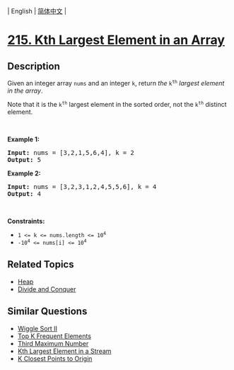 
| English | [简体中文](README.md) |

# [215. Kth Largest Element in an Array](https://leetcode-cn.com/problems/kth-largest-element-in-an-array/)

## Description

<p>Given an integer array <code>nums</code> and an integer <code>k</code>, return <em>the</em> <code>k<sup>th</sup></code> <em>largest element in the array</em>.</p>

<p>Note that it is the <code>k<sup>th</sup></code> largest element in the sorted order, not the <code>k<sup>th</sup></code> distinct element.</p>

<p>&nbsp;</p>
<p><strong>Example 1:</strong></p>
<pre><strong>Input:</strong> nums = [3,2,1,5,6,4], k = 2
<strong>Output:</strong> 5
</pre><p><strong>Example 2:</strong></p>
<pre><strong>Input:</strong> nums = [3,2,3,1,2,4,5,5,6], k = 4
<strong>Output:</strong> 4
</pre>
<p>&nbsp;</p>
<p><strong>Constraints:</strong></p>

<ul>
	<li><code>1 &lt;= k &lt;= nums.length &lt;= 10<sup>4</sup></code></li>
	<li><code>-10<sup>4</sup> &lt;= nums[i] &lt;= 10<sup>4</sup></code></li>
</ul>


## Related Topics

- [Heap](https://leetcode-cn.com/tag/heap)
- [Divide and Conquer](https://leetcode-cn.com/tag/divide-and-conquer)

## Similar Questions

- [Wiggle Sort II](../wiggle-sort-ii/README_EN.md)
- [Top K Frequent Elements](../top-k-frequent-elements/README_EN.md)
- [Third Maximum Number](../third-maximum-number/README_EN.md)
- [Kth Largest Element in a Stream](../kth-largest-element-in-a-stream/README_EN.md)
- [K Closest Points to Origin](../k-closest-points-to-origin/README_EN.md)
